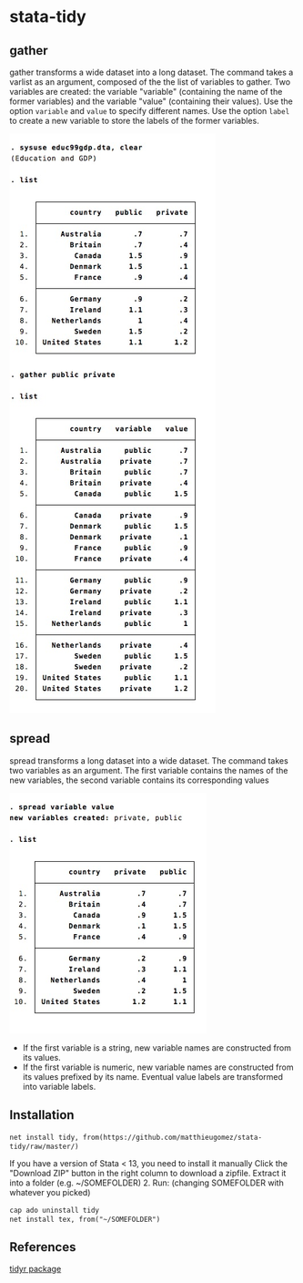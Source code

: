 stata-tidy
===========


## gather
gather transforms a wide dataset into a long dataset. The command takes a varlist as an argument, composed of the the list of variables to gather.
Two variables are created: the variable "variable" (containing the name of the former variables) and the variable "value" (containing their values). Use the option `variable` and `value` to specify different names. 
Use the option  `label` to create a new variable to store the labels of the former variables.


![](img/gather.jpg)


## spread
spread transforms a long dataset into a wide dataset. The command takes two variables as an argument. The first variable contains the names of the new variables, the second variable contains its corresponding values


![](img/spread.jpg)

- If the first variable is a string, new variable names are constructed from its values.
- If the first variable is numeric, new variable names are constructed from its values prefixed by its name. Eventual value labels are transformed into variable labels.


## Installation
```
net install tidy, from(https://github.com/matthieugomez/stata-tidy/raw/master/)
```

If you have a version of Stata < 13, you need to install it manually
Click the "Download ZIP" button in the right column to download a zipfile. Extract it into a folder (e.g. ~/SOMEFOLDER)
2. Run: (changing SOMEFOLDER with whatever you picked)
```
cap ado uninstall tidy
net install tex, from("~/SOMEFOLDER")
```

## References
[tidyr package](https://github.com/hadley/tidyr)